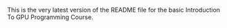 This is the very latest version of the README file for the basic Introduction To GPU Programming Course.
